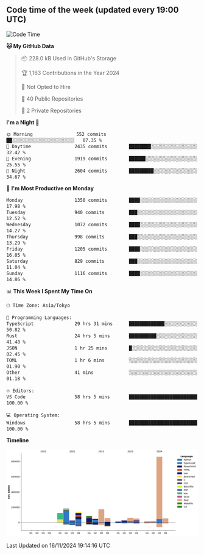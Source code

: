 ## Code time of the week (updated every 19:00 UTC)

<!--START_SECTION:waka-->
![Code Time](http://img.shields.io/badge/Code%20Time-3%2C962%20hrs%2021%20mins-blue)

**🐱 My GitHub Data** 

> 📦 228.0 kB Used in GitHub's Storage 
 > 
> 🏆 1,163 Contributions in the Year 2024
 > 
> 🚫 Not Opted to Hire
 > 
> 📜 40 Public Repositories 
 > 
> 🔑 2 Private Repositories 
 > 
**I'm a Night 🦉** 

```text
🌞 Morning                552 commits         ██░░░░░░░░░░░░░░░░░░░░░░░   07.35 % 
🌆 Daytime                2435 commits        ████████░░░░░░░░░░░░░░░░░   32.42 % 
🌃 Evening                1919 commits        ██████░░░░░░░░░░░░░░░░░░░   25.55 % 
🌙 Night                  2604 commits        █████████░░░░░░░░░░░░░░░░   34.67 % 
```
📅 **I'm Most Productive on Monday** 

```text
Monday                   1350 commits        ████░░░░░░░░░░░░░░░░░░░░░   17.98 % 
Tuesday                  940 commits         ███░░░░░░░░░░░░░░░░░░░░░░   12.52 % 
Wednesday                1072 commits        ████░░░░░░░░░░░░░░░░░░░░░   14.27 % 
Thursday                 998 commits         ███░░░░░░░░░░░░░░░░░░░░░░   13.29 % 
Friday                   1205 commits        ████░░░░░░░░░░░░░░░░░░░░░   16.05 % 
Saturday                 829 commits         ███░░░░░░░░░░░░░░░░░░░░░░   11.04 % 
Sunday                   1116 commits        ████░░░░░░░░░░░░░░░░░░░░░   14.86 % 
```


📊 **This Week I Spent My Time On** 

```text
🕑︎ Time Zone: Asia/Tokyo

💬 Programming Languages: 
TypeScript               29 hrs 31 mins      █████████████░░░░░░░░░░░░   50.82 % 
Rust                     24 hrs 5 mins       ██████████░░░░░░░░░░░░░░░   41.48 % 
JSON                     1 hr 25 mins        █░░░░░░░░░░░░░░░░░░░░░░░░   02.45 % 
TOML                     1 hr 6 mins         ░░░░░░░░░░░░░░░░░░░░░░░░░   01.90 % 
Other                    41 mins             ░░░░░░░░░░░░░░░░░░░░░░░░░   01.18 % 

🔥 Editors: 
VS Code                  58 hrs 5 mins       █████████████████████████   100.00 % 

💻 Operating System: 
Windows                  58 hrs 5 mins       █████████████████████████   100.00 % 
```

**Timeline**

![Lines of Code chart](https://raw.githubusercontent.com/SARDONYX-sard/SARDONYX-sard/main/assets/bar_graph.png)


 Last Updated on 16/11/2024 19:14:16 UTC
<!--END_SECTION:waka-->